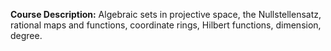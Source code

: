 **Course Description:** Algebraic sets in projective space, the Nullstellensatz, rational maps and functions, coordinate rings, Hilbert functions, dimension, degree.